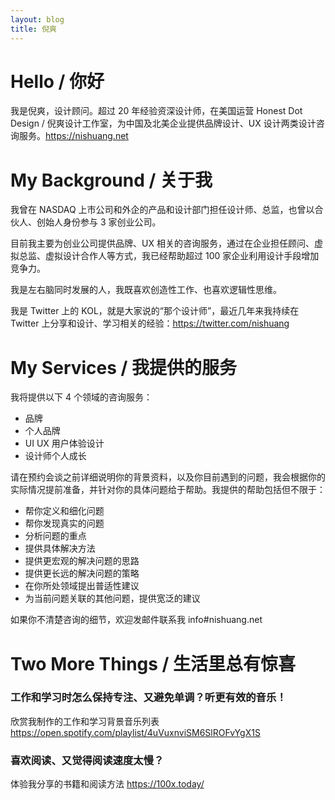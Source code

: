 ```yaml
---
layout: blog
title: 倪爽
---
```


# Hello / 你好

我是倪爽，设计顾问。超过 20 年经验资深设计师，在美国运营 Honest Dot Design / 倪爽设计工作室，为中国及北美企业提供品牌设计、UX 设计两类设计咨询服务。https://nishuang.net

# My Background / 关于我

我曾在 NASDAQ 上市公司和外企的产品和设计部门担任设计师、总监，也曾以合伙人、创始人身份参与 3 家创业公司。

目前我主要为创业公司提供品牌、UX 相关的咨询服务，通过在企业担任顾问、虚拟总监、虚拟设计合作人等方式，我已经帮助超过 100 家企业利用设计手段增加竞争力。

我是左右脑同时发展的人，我既喜欢创造性工作、也喜欢逻辑性思维。

我是 Twitter 上的 KOL，就是大家说的“那个设计师”，最近几年来我持续在 Twitter 上分享和设计、学习相关的经验：https://twitter.com/nishuang

# My Services / 我提供的服务

我将提供以下 4 个领域的咨询服务：

- 品牌
- 个人品牌
- UI UX 用户体验设计
- 设计师个人成长

请在预约会谈之前详细说明你的背景资料，以及你目前遇到的问题，我会根据你的实际情况提前准备，并针对你的具体问题给于帮助。我提供的帮助包括但不限于：

- 帮你定义和细化问题
- 帮你发现真实的问题
- 分析问题的重点
- 提供具体解决方法
- 提供更宏观的解决问题的思路
- 提供更长远的解决问题的策略
- 在你所处领域提出普适性建议
- 为当前问题关联的其他问题，提供宽泛的建议

如果你不清楚咨询的细节，欢迎发邮件联系我 info#nishuang.net

# Two More Things / 生活里总有惊喜

### 工作和学习时怎么保持专注、又避免单调？听更有效的音乐！

欣赏我制作的工作和学习背景音乐列表
https://open.spotify.com/playlist/4uVuxnviSM6SlROFvYgX1S

### 喜欢阅读、又觉得阅读速度太慢？

体验我分享的书籍和阅读方法
https://100x.today/
